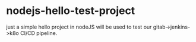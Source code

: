 # nodejs-hello-test-project
just a simple hello project in nodeJS will be used to test our gitab->jenkins->k8o CI/CD pipeline.


